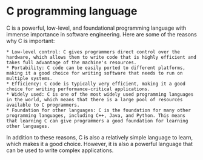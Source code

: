 # C programming language
C is a powerful, low-level, and foundational programming language with immense importance in software engineering. Here are some of the reasons why C is important:

    * Low-level control: C gives programmers direct control over the hardware, which allows them to write code that is highly efficient and takes full advantage of the machine's resources.
    * Portability: C code can be easily ported to different platforms, making it a good choice for writing software that needs to run on multiple systems.
    * Efficiency: C code is typically very efficient, making it a good choice for writing performance-critical applications.
    * Widely used: C is one of the most widely used programming languages in the world, which means that there is a large pool of resources available to C programmers.
    * Foundation for other languages: C is the foundation for many other programming languages, including C++, Java, and Python. This means that learning C can give programmers a good foundation for learning other languages.

In addition to these reasons, C is also a relatively simple language to learn, which makes it a good choice. However, it is also a powerful language that can be used to write complex applications.
